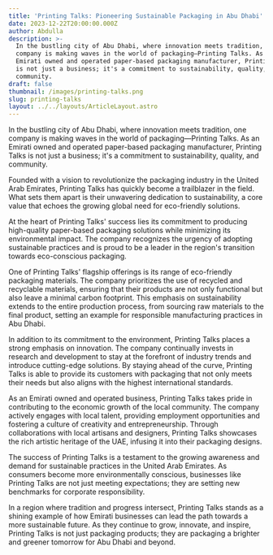 ```yaml
---
title: 'Printing Talks: Pioneering Sustainable Packaging in Abu Dhabi'
date: 2023-12-22T20:00:00.000Z
author: Abdulla
description: >-
  In the bustling city of Abu Dhabi, where innovation meets tradition, one
  company is making waves in the world of packaging—Printing Talks. As an
  Emirati owned and operated paper-based packaging manufacturer, Printing Talks
  is not just a business; it's a commitment to sustainability, quality, and
  community.
draft: false
thumbnail: /images/printing-talks.png
slug: printing-talks
layout: ../../layouts/ArticleLayout.astro
---
```


In the bustling city of Abu Dhabi, where innovation meets tradition, one company is making waves in the world of packaging—Printing Talks. As an Emirati owned and operated paper-based packaging manufacturer, Printing Talks is not just a business; it's a commitment to sustainability, quality, and community.

Founded with a vision to revolutionize the packaging industry in the United Arab Emirates, Printing Talks has quickly become a trailblazer in the field. What sets them apart is their unwavering dedication to sustainability, a core value that echoes the growing global need for eco-friendly solutions.

At the heart of Printing Talks' success lies its commitment to producing high-quality paper-based packaging solutions while minimizing its environmental impact. The company recognizes the urgency of adopting sustainable practices and is proud to be a leader in the region's transition towards eco-conscious packaging.

One of Printing Talks' flagship offerings is its range of eco-friendly packaging materials. The company prioritizes the use of recycled and recyclable materials, ensuring that their products are not only functional but also leave a minimal carbon footprint. This emphasis on sustainability extends to the entire production process, from sourcing raw materials to the final product, setting an example for responsible manufacturing practices in Abu Dhabi.

In addition to its commitment to the environment, Printing Talks places a strong emphasis on innovation. The company continually invests in research and development to stay at the forefront of industry trends and introduce cutting-edge solutions. By staying ahead of the curve, Printing Talks is able to provide its customers with packaging that not only meets their needs but also aligns with the highest international standards.

As an Emirati owned and operated business, Printing Talks takes pride in contributing to the economic growth of the local community. The company actively engages with local talent, providing employment opportunities and fostering a culture of creativity and entrepreneurship. Through collaborations with local artisans and designers, Printing Talks showcases the rich artistic heritage of the UAE, infusing it into their packaging designs.

The success of Printing Talks is a testament to the growing awareness and demand for sustainable practices in the United Arab Emirates. As consumers become more environmentally conscious, businesses like Printing Talks are not just meeting expectations; they are setting new benchmarks for corporate responsibility.

In a region where tradition and progress intersect, Printing Talks stands as a shining example of how Emirati businesses can lead the path towards a more sustainable future. As they continue to grow, innovate, and inspire, Printing Talks is not just packaging products; they are packaging a brighter and greener tomorrow for Abu Dhabi and beyond.
